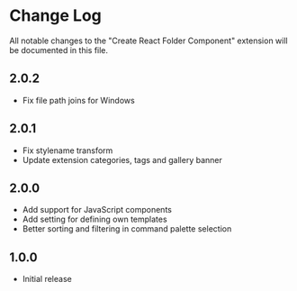 # Change Log

All notable changes to the "Create React Folder Component" extension will be documented in this file.

## 2.0.2

- Fix file path joins for Windows

## 2.0.1

- Fix stylename transform
- Update extension categories, tags and gallery banner

## 2.0.0

- Add support for JavaScript components
- Add setting for defining own templates
- Better sorting and filtering in command palette selection

## 1.0.0

- Initial release